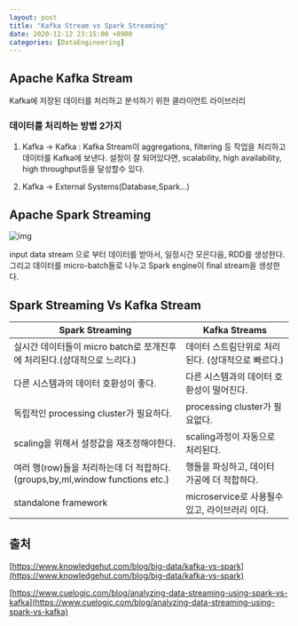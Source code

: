 ```yaml
---
layout: post
title: "Kafka Stream vs Spark Streaming"
date: 2020-12-12 23:15:00 +0900
categories: [DataEngineering]
---
```


## Apache Kafka Stream

Kafka에 저장된 데이터를 처리하고 분석하기 위한 클라이언트 라이브러리

### 데이터를 처리하는 방법 2가지

1. Kafka -> Kafka : Kafka Stream이 aggregations, filtering 등 작업을 처리하고 데이터를 Kafka에 보낸다. 설정이 잘 되어있다면, scalability, high availability, high throughput등을 달성할수 있다.


2. Kafka -> External Systems(Database,Spark...)

## Apache Spark Streaming

![img](https://d2o2utebsixu4k.cloudfront.net/media/images/1566470507079-Apache-Kafka-Vs-Apache-Spar-4.jpg)

input data stream 으로 부터 데이터를 받아서, 일정시간 모은다음, RDD를 생성한다. 그리고 데이터를 micro-batch들로 나누고 Spark engine이 final stream을 생성한다.

## **Spark Streaming Vs Kafka Stream**

| Spark Streaming | Kafka Streams
| -- | --
실시간 데이터들이 micro batch로 쪼개진후에 처리된다.(상대적으로 느리다.) | 데이터 스트림단위로 처리된다. (상대적으로 빠르다.)
| 다른 시스템과의 데이터 호환성이 좋다. | 다른 시스템과의 데이터 호환성이 떨어진다. 
| 독립적인 processing cluster가 필요하다. | processing cluster가 필요없다.
| scaling을 위해서 설정값을 재조정해야한다. | scaling과정이 자동으로 처리된다.
| 여러 행(row)들을 처리하는데 더 적합하다.(groups,by,ml,window functions etc.) | 행들을 파싱하고, 데이터 가공에 더 적합하다.
| standalone framework | microservice로 사용될수 있고, 라이브러리 이다.


## 출처 

[https://www.knowledgehut.com/blog/big-data/kafka-vs-spark](https://www.knowledgehut.com/blog/big-data/kafka-vs-spark)

[https://www.cuelogic.com/blog/analyzing-data-streaming-using-spark-vs-kafka](https://www.cuelogic.com/blog/analyzing-data-streaming-using-spark-vs-kafka)

